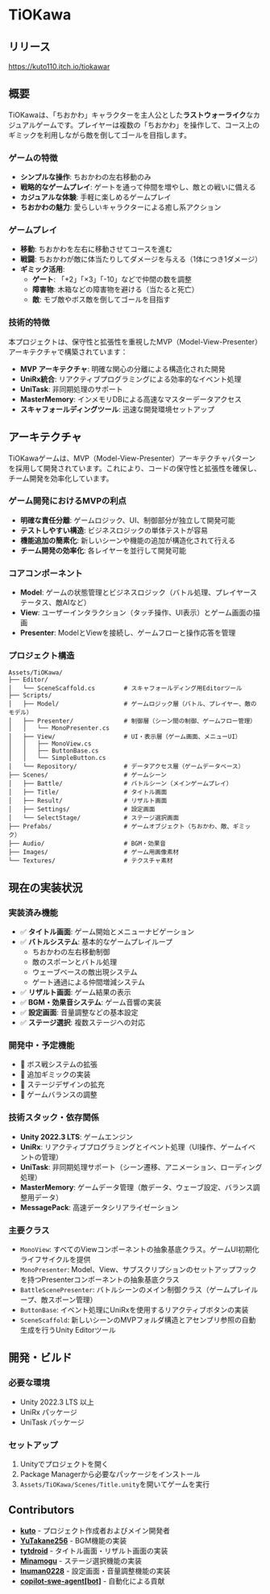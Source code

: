 # TiOKawa

## リリース
https://kuto110.itch.io/tiokawar

## 概要

TiOKawaは、「ちおかわ」キャラクターを主人公とした**ラストウォーライク**なカジュアルゲームです。プレイヤーは複数の「ちおかわ」を操作して、コース上のギミックを利用しながら敵を倒してゴールを目指します。

### ゲームの特徴
- **シンプルな操作**: ちおかわの左右移動のみ
- **戦略的なゲームプレイ**: ゲートを通って仲間を増やし、敵との戦いに備える
- **カジュアルな体験**: 手軽に楽しめるゲームプレイ
- **ちおかわの魅力**: 愛らしいキャラクターによる癒し系アクション

### ゲームプレイ
- **移動**: ちおかわを左右に移動させてコースを進む
- **戦闘**: ちおかわが敵に体当たりしてダメージを与える（1体につき1ダメージ）
- **ギミック活用**: 
  - **ゲート**: 「+2」「×3」「-10」などで仲間の数を調整
  - **障害物**: 木箱などの障害物を避ける（当たると死亡）
  - **敵**: モブ敵やボス敵を倒してゴールを目指す

### 技術的特徴
本プロジェクトは、保守性と拡張性を重視したMVP（Model-View-Presenter）アーキテクチャで構築されています：
- **MVP アーキテクチャ**: 明確な関心の分離による構造化された開発
- **UniRx統合**: リアクティブプログラミングによる効率的なイベント処理
- **UniTask**: 非同期処理のサポート
- **MasterMemory**: インメモリDBによる高速なマスターデータアクセス
- **スキャフォールディングツール**: 迅速な開発環境セットアップ

## アーキテクチャ

TiOKawaゲームは、MVP（Model-View-Presenter）アーキテクチャパターンを採用して開発されています。これにより、コードの保守性と拡張性を確保し、チーム開発を効率化しています。

### ゲーム開発におけるMVPの利点
- **明確な責任分離**: ゲームロジック、UI、制御部分が独立して開発可能
- **テストしやすい構造**: ビジネスロジックの単体テストが容易
- **機能追加の簡素化**: 新しいシーンや機能の追加が構造化されて行える
- **チーム開発の効率化**: 各レイヤーを並行して開発可能

### コアコンポーネント

- **Model**: ゲームの状態管理とビジネスロジック（バトル処理、プレイヤーステータス、敵AIなど）
- **View**: ユーザーインタラクション（タッチ操作、UI表示）とゲーム画面の描画
- **Presenter**: ModelとViewを接続し、ゲームフローと操作応答を管理

### プロジェクト構造

```
Assets/TiOKawa/
├── Editor/
│   └── SceneScaffold.cs        # スキャフォールディング用Editorツール
├── Scripts/
│   ├── Model/                  # ゲームロジック層（バトル、プレイヤー、敵のモデル）
│   ├── Presenter/              # 制御層（シーン間の制御、ゲームフロー管理）
│   │   └── MonoPresenter.cs
│   ├── View/                   # UI・表示層（ゲーム画面、メニューUI）
│   │   ├── MonoView.cs
│   │   ├── ButtonBase.cs
│   │   └── SimpleButton.cs
│   └── Repository/             # データアクセス層（ゲームデータベース）
├── Scenes/                     # ゲームシーン
│   ├── Battle/                 # バトルシーン（メインゲームプレイ）
│   ├── Title/                  # タイトル画面
│   ├── Result/                 # リザルト画面
│   ├── Settings/               # 設定画面
│   └── SelectStage/            # ステージ選択画面
├── Prefabs/                    # ゲームオブジェクト（ちおかわ、敵、ギミック）
├── Audio/                      # BGM・効果音
├── Images/                     # ゲーム用画像素材
└── Textures/                   # テクスチャ素材
```

## 現在の実装状況

### 実装済み機能
- ✅ **タイトル画面**: ゲーム開始とメニューナビゲーション
- ✅ **バトルシステム**: 基本的なゲームプレイループ
  - ちおかわの左右移動制御
  - 敵のスポーンとバトル処理
  - ウェーブベースの敵出現システム
  - ゲート通過による仲間増減システム
- ✅ **リザルト画面**: ゲーム結果の表示
- ✅ **BGM・効果音システム**: ゲーム音響の実装
- ✅ **設定画面**: 音量調整などの基本設定
- ✅ **ステージ選択**: 複数ステージへの対応

### 開発中・予定機能
- 🔄 ボス戦システムの拡張
- 🔄 追加ギミックの実装
- 🔄 ステージデザインの拡充
- 🔄 ゲームバランスの調整

### 技術スタック・依存関係

- **Unity 2022.3 LTS**: ゲームエンジン
- **UniRx**: リアクティブプログラミングとイベント処理（UI操作、ゲームイベントの管理）
- **UniTask**: 非同期処理サポート（シーン遷移、アニメーション、ローディング処理）
- **MasterMemory**: ゲームデータ管理（敵データ、ウェーブ設定、バランス調整用データ）
- **MessagePack**: 高速データシリアライゼーション

### 主要クラス

- `MonoView`: すべてのViewコンポーネントの抽象基底クラス。ゲームUI初期化ライフサイクルを提供
- `MonoPresenter`: Model、View、サブスクリプションのセットアップフックを持つPresenterコンポーネントの抽象基底クラス
- `BattleScenePresenter`: バトルシーンのメイン制御クラス（ゲームプレイループ、敵スポーン管理）
- `ButtonBase`: イベント処理にUniRxを使用するリアクティブボタンの実装
- `SceneScaffold`: 新しいシーンのMVPフォルダ構造とアセンブリ参照の自動生成を行うUnity Editorツール

## 開発・ビルド

### 必要な環境
- Unity 2022.3 LTS 以上
- UniRx パッケージ
- UniTask パッケージ

### セットアップ
1. Unityでプロジェクトを開く
2. Package Managerから必要なパッケージをインストール
3. `Assets/TiOKawa/Scenes/Title.unity`を開いてゲームを実行

## Contributors

- **[kuto](https://github.com/doguto)** - プロジェクト作成者およびメイン開発者
- **[YuTakane256](https://github.com/YuTakane256)** - BGM機能の実装
- **[tytdroid](https://github.com/tytdroid)** - タイトル画面・リザルト画面の実装
- **[Minamogu](https://github.com/Minamogu)** - ステージ選択機能の実装
- **[Inuman0228](https://github.com/Inuman0228)** - 設定画面・音量調整機能の実装
- **[copilot-swe-agent[bot]](https://github.com/apps/copilot-swe-agent)** - 自動化による貢献
